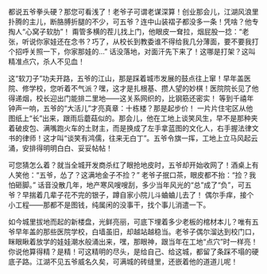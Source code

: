 都说五爷拳头硬？那您可看浅了！老爷子可谓老谋深算！创业那会儿，江湖风浪里扑腾的主儿，断胳膊折腿的不少，可五爷？连中山装褶子都没多一条！凭啥？他专掏人“心窝子软肋”！ 甭管多横的茬儿找上门，他眼皮一耷拉，烟屁股一捻：“老张，听说你家娃还在念书？巧了，从校长到教委谁不得给我几分薄面，要不要我打个招呼关照一下，你家那娃的...” 话没落地，对面汗先下来了！这哪是打架？这叫精准点穴，杀人不见血！

这“软刀子”功夫开路，五爷的江山，那是踩着城市发展的鼓点往上窜！早年盖医院、修学校，您听着不气派？嘿，这才是扎根基、攒人望的妙棋！医院院长见了他得递烟，校长迎出门能排二里地——这关系网织的，比钢筋还密实！ 等到千禧年钟声一响，五爷的“大活儿”才亮真章：十栋楼？那是起步价！ 一片片住宅区从他图纸上“长”出来，跟雨后蘑菇似的。那会儿，他在工地上谈笑风生，早不是那种夹着破皮包、满嘴跑火车的土财主，而是换成了左手拿蓝图的文化人，右手握法律文书的律师！这才叫“谈笑有鸿儒，往来无白丁”。五爷令旗一挥，工地上立马风起云涌，安排得明明白白、妥妥帖帖！

可您猜怎么着？就当全城开发商杀红了眼抢地皮时，五爷却开始收网了！酒桌上有人笑他：“五爷，怂了？这满地金子不捡？” 老爷子抿口茶，眼皮都不抬：“捡？我怕砸脚。” 话音没散几年，地产寒风嗖嗖刮，多少当年风光的“总”成了“负”，可五爷？早揣着几辈子花不完的银子，蹲自家小院儿斗蛐蛐儿去了！ 偶尔手痒，接个小工程——那都不是图钱，纯属闲的没事干，找个事儿消遣一下。

如今城里拔地而起的新楼盘，光鲜亮丽，可底下埋着多少老板的棺材本儿？唯有五爷早年盖的那些医院学校，白墙虽旧，却越站越稳当。老爷子偶尔溜达到校门口，眯眼瞅着放学的娃娃潮水般涌出来，嘿，那眼神，跟当年在工地“点穴”时一样亮！你说他算得精？是精！可这精明的尽头，是给自己、给这城，都留了条踩不塌的硬底子路。江湖不见五爷威名久矣，可满城的砖缝里，还嵌着他的道道儿呢！